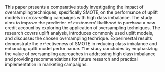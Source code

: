 This paper presents a comparative study investigating the impact of oversampling techniques, specifically SMOTE, on the performance of uplift models in cross-selling campaigns with high class imbalance. The study aims to improve the prediction of customers’ likelihood to purchase a new credit account by exploring the application of oversampling techniques. The research covers uplift analysis, introduces commonly used uplift models, and discusses the chosen oversampling technique. Experimental results demonstrate the e↵ectiveness of SMOTE in reducing class imbalance and enhancing uplift model performance. The study concludes by emphasizing the value of oversampling approaches in addressing high class imbalance and providing recommendations for future research and practical implementation in marketing campaigns.
